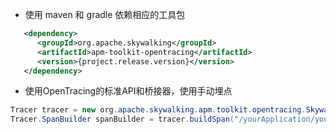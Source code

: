 * 使用 maven 和 gradle 依赖相应的工具包
```xml
   <dependency>
      <groupId>org.apache.skywalking</groupId>
      <artifactId>apm-toolkit-opentracing</artifactId>
      <version>{project.release.version}</version>
   </dependency>
```

* 使用OpenTracing的标准API和桥接器，使用手动埋点
```java
Tracer tracer = new org.apache.skywalking.apm.toolkit.opentracing.SkywalkingTracer();
Tracer.SpanBuilder spanBuilder = tracer.buildSpan("/yourApplication/yourService");

```
